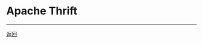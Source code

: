 # Apache Thrift

---

[返回](/repository/libraries/README.md#apache-thriftrepositorylibrariesthriftreadmemdthrift)